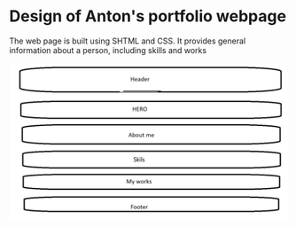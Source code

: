 # Design of Anton's portfolio webpage

The web page is built using SHTML and CSS. It provides general information about
a person, including skills and works

![page design](./img/design.jpg)
